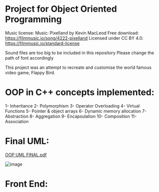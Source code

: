 # Project for Object Oriented Programming 
Music license:
Music: Pixelland by Kevin MacLeod
Free download: https://filmmusic.io/song/4222-pixelland
Licensed under CC BY 4.0: https://filmmusic.io/standard-license

Sound files are too big to be included in this repository
Please change the path of font accordingly

This project was an attempt to recreate and customise the world famous video game, Flappy Bird. 

# OOP in C++ concepts implemented:

1- Inheritance
2- Polymorphism
3- Operator Overloading
4- Virtual Functions
5- Pointer & object arrays
6- Dynamic memory allocation
7- Abstraction
8- Aggregation
9- Encapsulation
10- Composition
11- Association

# Final UML:
[OOP UML FINAL.pdf](https://github.com/7xFlade/OOP-Project-Manal-Moiz-Naaseh/files/13716704/OOP.UML.FINAL.pdf)

![image](https://github.com/7xFlade/OOP-Project-Manal-Moiz-Naaseh/assets/122453916/098bba86-de08-42a9-ab71-ddbbea50db3e)

# Front End:


